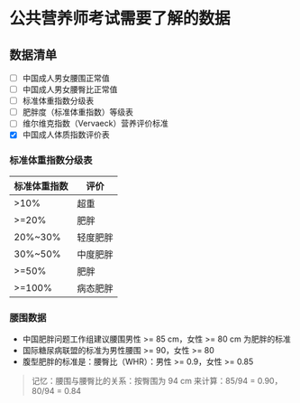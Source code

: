 # 公共营养师考试需要了解的数据

## 数据清单

- [ ] 中国成人男女腰围正常值
- [ ] 中国成人男女腰臀比正常值
- [ ] 标准体重指数分级表
- [ ] 肥胖度（标准体重指数）等级表
- [ ] 维尔维克指数（Vervaeck）营养评价标准
- [x] 中国成人体质指数评价表

### 标准体重指数分级表

| 标准体重指数 | 评价 |
| -- | -- |
| >10% | 超重 |
| >=20% | 肥胖 |
| 20%~30% | 轻度肥胖 |
| 30%~50% | 中度肥胖 |
| >=50% | 肥胖 |
| >=100% | 病态肥胖 |

### 腰围数据

- 中国肥胖问题工作组建议腰围男性 >= 85 cm，女性 >= 80 cm 为肥胖的标准
- 国际糖尿病联盟的标准为男性腰围 >= 90，女性 >= 80
- 腹型肥胖的标准是：腰臀比（WHR）：男性 >= 0.9，女性 >= 0.85

> 记忆：腰围与腰臀比的关系：按臀围为 94 cm 来计算：85/94 = 0.90，80/94 = 0.84
